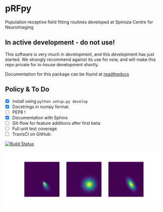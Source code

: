 # pRFpy

Population receptive field fitting routines developed at Spinoza Centre for Neuroimaging

## In active development - do not use!

This software is very much in development, and this development has just started. We strongly recommend against its use for now, and will make this repo private for in-house development shortly.

Documentation for this package can be found at [readthedocs](https://prfpy.readthedocs.io/en/latest/)

## Policy & To Do

- [x] install using `python setup.py develop`
- [x] Docstrings in numpy format. 
- [ ] PEP8 !
- [x] Documentation with Sphinx
- [ ] Git-flow for feature additions after first beta 
- [ ] Full unit test coverage
- [ ] TravisCI on GitHub:

[![Build Status](https://travis-ci.org/spinoza-centre/prfpy.svg?branch=master)](https://travis-ci.org/spinoza-centre/prfpy)

![alt text](docs/imgs/rf_shapes.png "Example receptive fields")